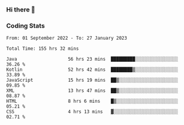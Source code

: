 ### Hi there 👋

<!--
**Girrafeec/girrafeec** is a ✨ _special_ ✨ repository because its `README.md` (this file) appears on your GitHub profile.

Here are some ideas to get you started:

- 🔭 I’m currently working on ...
- 🌱 I’m currently learning ...
- 👯 I’m looking to collaborate on ...
- 🤔 I’m looking for help with ...
- 💬 Ask me about ...
- 📫 How to reach me: ...
- 😄 Pronouns: ...
- ⚡ Fun fact: ...
-->

### Coding Stats
<!--START_SECTION:waka-->

```text
From: 01 September 2022 - To: 27 January 2023

Total Time: 155 hrs 32 mins

Java                   56 hrs 23 mins  █████████░░░░░░░░░░░░░░░░   36.26 %
Kotlin                 52 hrs 42 mins  ████████▒░░░░░░░░░░░░░░░░   33.89 %
JavaScript             15 hrs 19 mins  ██▒░░░░░░░░░░░░░░░░░░░░░░   09.85 %
XML                    13 hrs 47 mins  ██▒░░░░░░░░░░░░░░░░░░░░░░   08.87 %
HTML                   8 hrs 6 mins    █▒░░░░░░░░░░░░░░░░░░░░░░░   05.21 %
CSS                    4 hrs 13 mins   ▓░░░░░░░░░░░░░░░░░░░░░░░░   02.71 %
```

<!--END_SECTION:waka-->
